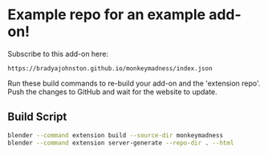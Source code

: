 # Example repo for an example add-on!

Subscribe to this add-on here:

```
https://bradyajohnston.github.io/monkeymadness/index.json
```

Run these build commands to re-build your add-on and the 'extension repo'. Push the changes to GitHub and wait for the website to update.

## Build Script
```bash
blender --command extension build --source-dir monkeymadness
blender --command extension server-generate --repo-dir . --html
```
